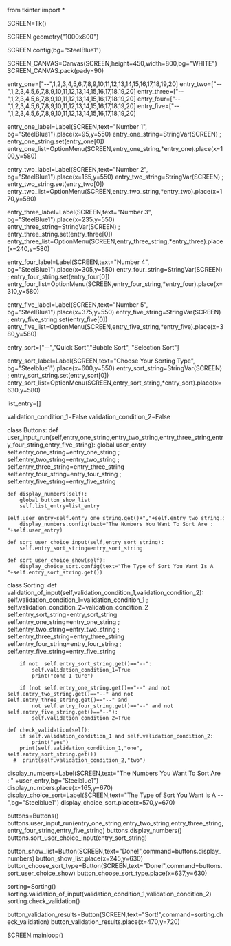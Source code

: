 from tkinter import *

SCREEN=Tk()

SCREEN.geometry("1000x800")

SCREEN.config(bg="SteelBlue1")

SCREEN_CANVAS=Canvas(SCREEN,height=450,width=800,bg="WHITE")
SCREEN_CANVAS.pack(pady=90)

entry_one=["--",1,2,3,4,5,6,7,8,9,10,11,12,13,14,15,16,17,18,19,20]
entry_two=["--",1,2,3,4,5,6,7,8,9,10,11,12,13,14,15,16,17,18,19,20]
entry_three=["--",1,2,3,4,5,6,7,8,9,10,11,12,13,14,15,16,17,18,19,20]
entry_four=["--",1,2,3,4,5,6,7,8,9,10,11,12,13,14,15,16,17,18,19,20]
entry_five=["--",1,2,3,4,5,6,7,8,9,10,11,12,13,14,15,16,17,18,19,20]

entry_one_label=Label(SCREEN,text="Number 1", bg="SteelBlue1").place(x=95,y=550)
entry_one_string=StringVar(SCREEN) ; entry_one_string.set(entry_one[0])
entry_one_list=OptionMenu(SCREEN,entry_one_string,*entry_one).place(x=100,y=580)

entry_two_label=Label(SCREEN,text="Number 2", bg="SteelBlue1").place(x=165,y=550)
entry_two_string=StringVar(SCREEN) ; entry_two_string.set(entry_two[0])
entry_two_list=OptionMenu(SCREEN,entry_two_string,*entry_two).place(x=170,y=580)

entry_three_label=Label(SCREEN,text="Number 3", bg="SteelBlue1").place(x=235,y=550)
entry_three_string=StringVar(SCREEN) ; entry_three_string.set(entry_three[0])
entry_three_list=OptionMenu(SCREEN,entry_three_string,*entry_three).place(x=240,y=580)

entry_four_label=Label(SCREEN,text="Number 4", bg="SteelBlue1").place(x=305,y=550)
entry_four_string=StringVar(SCREEN) ; entry_four_string.set(entry_four[0])
entry_four_list=OptionMenu(SCREEN,entry_four_string,*entry_four).place(x=310,y=580)
                      
entry_five_label=Label(SCREEN,text="Number 5", bg="SteelBlue1").place(x=375,y=550)
entry_five_string=StringVar(SCREEN) ; entry_five_string.set(entry_five[0])
entry_five_list=OptionMenu(SCREEN,entry_five_string,*entry_five).place(x=380,y=580)

entry_sort=["--","Quick Sort","Bubble Sort", "Selection Sort"]

entry_sort_label=Label(SCREEN,text="Choose Your Sorting Type", bg="Steelblue1").place(x=600,y=550)
entry_sort_string=StringVar(SCREEN) ; entry_sort_string.set(entry_sort[0])
entry_sort_list=OptionMenu(SCREEN,entry_sort_string,*entry_sort).place(x=630,y=580)

list_entry=[]

validation_condition_1=False
validation_condition_2=False

class Buttons:
    def user_input_run(self,entry_one_string,entry_two_string,entry_three_string,entry_four_string,entry_five_string):
        global user_entry
        self.entry_one_string=entry_one_string ; self.entry_two_string=entry_two_string ; self.entry_three_string=entry_three_string 
        self.entry_four_string=entry_four_string ; self.entry_five_string=entry_five_string

    def display_numbers(self):
        global button_show_list
        self.list_entry=list_entry
        self.user_entry=self.entry_one_string.get()+","+self.entry_two_string.get()+","+self.entry_three_string.get()+","+self.entry_four_string.get()+","+self.entry_five_string.get() 
        display_numbers.config(text="The Numbers You Want To Sort Are : "+self.user_entry)
    
    def sort_user_choice_input(self,entry_sort_string):
        self.entry_sort_string=entry_sort_string
        
    def sort_user_choice_show(self):
        display_choice_sort.config(text="The Type of Sort You Want Is A "+self.entry_sort_string.get())
        
class Sorting:
    def validation_of_input(self,validation_condition_1,validation_condition_2):
        self.validation_condition_1=validation_condition_1 ; self.validation_condition_2=validation_condition_2
        self.entry_sort_string=entry_sort_string
        self.entry_one_string=entry_one_string ; self.entry_two_string=entry_two_string ; self.entry_three_string=entry_three_string 
        self.entry_four_string=entry_four_string ; self.entry_five_string=entry_five_string
        
        if not  self.entry_sort_string.get()=="--":
            self.validation_condition_1=True
            print("cond 1 ture")
            
        if (not self.entry_one_string.get()=="--" and not self.entry_two_string.get()=="--" and not self.entry_three_string.get()=="--" and 
            not self.entry_four_string.get()=="--" and not self.entry_five_string.get()=="--"):
            self.validation_condition_2=True
            
    def check_validation(self):
        if self.validation_condition_1 and self.validation_condition_2:
            print("yes")
        print(self.validation_condition_1,"one", self.entry_sort_string.get())
      #  print(self.validation_condition_2,"two")
            
        
        
display_numbers=Label(SCREEN,text="The Numbers You Want To Sort Are : " +user_entry,bg="Steelblue1")  
display_numbers.place(x=165,y=670)
display_choice_sort=Label(SCREEN,text="The Type of Sort You Want Is A -- ",bg="Steelblue1")
display_choice_sort.place(x=570,y=670)

buttons=Buttons()
buttons.user_input_run(entry_one_string,entry_two_string,entry_three_string,entry_four_string,entry_five_string)
buttons.display_numbers()
buttons.sort_user_choice_input(entry_sort_string)

button_show_list=Button(SCREEN,text="Done!",command=buttons.display_numbers)
button_show_list.place(x=245,y=630) 
button_choose_sort_type=Button(SCREEN,text="Done!",command=buttons.sort_user_choice_show)
button_choose_sort_type.place(x=637,y=630)

sorting=Sorting()
sorting.validation_of_input(validation_condition_1,validation_condition_2)
sorting.check_validation()

button_validation_results=Button(SCREEN,text="Sort!",command=sorting.check_validation)
button_validation_results.place(x=470,y=720)

SCREEN.mainloop()
